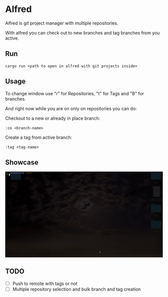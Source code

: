 # Alfred
Alfred is git project manager with multiple repositories.

With alfred you can check out to new branches and tag branches from you active.

## Run
```shell
cargo run <path to open in alfred with git projects inside>
```

## Usage
To change window use "r" for Repositories, "t" for Tags and "B" for branches.

And right now while you are on only on repositories you can do:

Checkout to a new or already in place branch:
```shell
:co <branch-name>
```

Create a tag from active branch:
```shell
:tag <tag-name>
```

## Showcase
![](alfred.gif)

## TODO
- [ ] Push to remote with tags or not
- [ ] Multiple repository selection and bulk branch and tag creation
